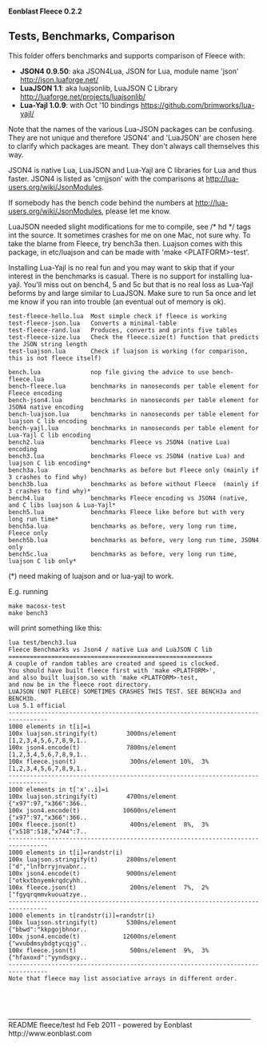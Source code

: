 <div class=head></div>

**Eonblast Fleece 0.2.2**

Tests, Benchmarks, Comparison
-----------------------------

This folder offers benchmarks and supports comparison of Fleece with:

* **JSON4 0.9.50**: aka JSON4Lua, JSON for Lua, module name 'json' http://json.luaforge.net/
* **LuaJSON 1.1**: aka luajsonlib, LuaJSON C Library http://luaforge.net/projects/luajsonlib/
* **Lua-Yajl 1.0.9**: with Oct '10  bindings https://github.com/brimworks/lua-yajl/

Note that the names of the various Lua-JSON packages can be confusing. They are not unique and therefore 'JSON4' and 'LuaJSON' are chosen here to clarify which packages are meant. They don't always call themselves this way.

JSON4 is native Lua, LuaJSON and Lua-Yajl are C libraries for Lua and thus faster. JSON4 is listed as 'cmjjson' with the comparisons at http://lua-users.org/wiki/JsonModules. 

If somebody has the bench code behind the numbers at http://lua-users.org/wiki/JsonModules, please let me know.

LuaJSON needed slight modifications for me to compile, see /* hd */ tags int the source. It sometimes crashes for me on one Mac, not sure why. To take the blame from Fleece, try bench3a then. Luajson comes with this package, in etc/luajson and can be made with 'make &lt;PLATFORM>-test'.
 
Installing Lua-Yajl is no real fun and you may want to skip that if your interest in the benchmarks is casual. There is no support for installing lua-yajl. You'll miss out on bench4, 5 and 5c but that is no real loss as Lua-Yajl beforms by and large similar to LuaJSON. Make sure to run 5a once and let me know if you ran into trouble (an eventual out of memory is ok).

	test-fleece-hello.lua  Most simple check if fleece is working
	test-fleece-json.lua   Converts a minimal-table
	test-fleece-rand.lua   Produces, converts and prints five tables
	test-fleece-size.lua   Check the fleece.size(t) function that predicts the JSON string length
	test-luajson.lua       Check if luajson is working (for comparison, this is not fleece itself)

	bench.lua              nop file giving the advice to use bench-fleece.lua
	bench-fleece.lua       benchmarks in nanoseconds per table element for Fleece encoding
	bench-json4.lua        benchmarks in nanoseconds per table element for JSON4 native encoding
	bench-luajson.lua      benchmarks in nanoseconds per table element for luajson C lib encoding
	bench-yajl.lua         benchmarks in nanoseconds per table element for Lua-Yajl C lib encoding
	bench2.lua             benchmarks Fleece vs JSON4 (native Lua) encoding
	bench3.lua             benchmarks Fleece vs JSON4 (native Lua) and luajson C lib encoding*
	bench3a.lua            benchmarks as before but Fleece only (mainly if 3 crashes to find why)
	bench3b.lua            benchmarks as before without Fleece  (mainly if 3 crashes to find why)*
	bench4.lua             benchmarks Fleece encoding vs JSON4 (native, and C libs luajson & Lua-Yajl*
	bench5.lua             benchmarks Fleece like before but with very long run time*
	bench5a.lua            benchmarks as before, very long run time, Fleece only
	bench5b.lua            benchmarks as before, very long run time, JSON4 only
	bench5c.lua            benchmarks as before, very long run time, luajson C lib only*

(*) need making of luajson and or lua-yajl to work.

E.g. running 

	make macosx-test
	make bench3
	
will print something like this:
	
	lua test/bench3.lua
	Fleece Benchmarks vs Json4 / native Lua and LuaJSON C lib
	=========================================================
	A couple of random tables are created and speed is clocked.
	You should have built fleece first with 'make <PLATFORM>', 
	and also built luajson.so with 'make <PLATFORM>-test,
	and now be in the fleece root directory.
	LUAJSON (NOT FLEECE) SOMETIMES CRASHES THIS TEST. SEE BENCH3a and BENCH3b.
	Lua 5.1 official
	---------------------------------------------------------------------------------
	1000 elements in t[i]=i                   
	100x luajson.stringify(t)        3000ns/element           [1,2,3,4,5,6,7,8,9,1.. 
	100x json4.encode(t)             7800ns/element           [1,2,3,4,5,6,7,8,9,1.. 
	100x fleece.json(t)               300ns/element 10%,  3%  [1,2,3,4,5,6,7,8,9,1.. 
	---------------------------------------------------------------------------------
	1000 elements in t['x'..i]=i              
	100x luajson.stringify(t)        4700ns/element           {"x97":97,"x366":366.. 
	100x json4.encode(t)            10600ns/element           {"x97":97,"x366":366.. 
	100x fleece.json(t)               400ns/element  8%,  3%  {"x518":518,"x744":7.. 
	---------------------------------------------------------------------------------
	1000 elements in t[i]=randstr(i)          
	100x luajson.stringify(t)        2800ns/element           ["d","lnfbrryjnvabnr.. 
	100x json4.encode(t)             9000ns/element           ["otkxtbnyemkrqdcyhh.. 
	100x fleece.json(t)               200ns/element  7%,  2%  ["fgyqrqmmvkuouatzye.. 
	---------------------------------------------------------------------------------
	1000 elements in t[randstr(i)]=randstr(i) 
	100x luajson.stringify(t)        5300ns/element           {"bbwd":"kkpgojbhnor.. 
	100x json4.encode(t)            12600ns/element           {"wvubdmsybdgtycqjg".. 
	100x fleece.json(t)               500ns/element  9%,  3%  {"hfaxoxd":"yyndsgxy.. 
	---------------------------------------------------------------------------------
	Note that fleece may list associative arrays in different order.
	

<pre>
<style>
div.head { border: 0; border-top-left-radius: 7px; 
           border-bottom-right-radius: 15px; 
           background: url(../etc/images/fleece-footer-1.1.png) no-repeat top right;
           height:81px; padding: 0; margin: 0; }  
div.foot { border: 0; border-bottom-left-radius: 15px; 
           border-bottom-right-radius: 15px; 
           background: url(../etc/images/fleece-footer-1.1.png) no-repeat bottom left;
           height:31px; padding: 0; margin: 0; }  
</style>
</pre>
____________________________________________________________________________
README fleece/test hd Feb 2011 - powered by Eonblast http://www.eonblast.com

<div class=foot></div>
